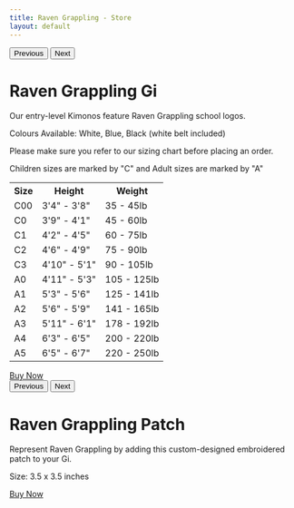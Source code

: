 ```yaml
---
title: Raven Grappling - Store
layout: default
---
```


<div class="container py-5 px-4 p-lg-5">
  <div class="row">
    <div class="col-lg mb-5">
      <div id="rg-gallery" class="carousel carousel-dark slide">
        <div class="carousel-inner">
          <div class="carousel-item active">
            <img src="/assets/images/store/gi1.jpg" class="d-block w-100" alt="">
          </div>
          <div class="carousel-item">
            <img src="/assets/images/store/gi2.jpg" class="d-block w-100" alt="">
          </div>
          <div class="carousel-item">
            <img src="/assets/images/store/gi3.jpg" class="d-block w-100" alt="">
          </div>
        </div>
        <button class="carousel-control-prev" type="button" data-bs-target="#rg-gallery" data-bs-slide="prev">
          <span class="carousel-control-prev-icon" aria-hidden="true"></span>
          <span class="visually-hidden">Previous</span>
        </button>
        <button class="carousel-control-next" type="button" data-bs-target="#rg-gallery" data-bs-slide="next">
          <span class="carousel-control-next-icon" aria-hidden="true"></span>
          <span class="visually-hidden">Next</span>
        </button>
      </div>
    </div>
    <div class="col-lg">
      <h1 class="text-center">
        Raven Grappling Gi
      </h1>
      <p>
        Our entry-level Kimonos feature Raven Grappling school logos.
      </p>
      <p>
        Colours Available: White, Blue, Black (white belt included)
      </p>
      <p>
        Please make sure you refer to our sizing chart before placing an order.  
      </p>
      <p>
        Children sizes are marked by "C" and Adult sizes are marked by "A"
      </p>
      <table class="table table-striped table-sm">
        <tr>
          <th>Size</th>
          <th>Height</th>
          <th>Weight</th>
        </tr>
        <tr>
          <td>C00</td>
          <td>3'4" - 3'8"</td>
          <td>35 - 45lb</td>
        </tr>
        <tr>
          <td>C0</td>
          <td>3'9" - 4'1"</td>
          <td>45 - 60lb</td>
        </tr>
        <tr>
          <td>C1</td>
          <td>4'2" - 4'5"</td>
          <td>60 - 75lb</td>
        </tr>
        <tr>
          <td>C2</td>
          <td>4'6" - 4'9"</td>
          <td>75 - 90lb</td>
        </tr>
        <tr>
          <td>C3</td>
          <td>4'10" - 5'1"</td>
          <td>90 - 105lb</td>
        </tr>
        <tr>
          <td>A0</td>
          <td>4'11" - 5'3"</td>
          <td>105 - 125lb</td>
        </tr>
        <tr>
          <td>A1</td>
          <td>5'3" - 5'6"</td>
          <td>125 - 141lb</td>
        </tr>
        <tr>
          <td>A2</td>
          <td>5'6" - 5'9"</td>
          <td>141 - 165lb</td>
        </tr>
        <tr>
          <td>A3</td>
          <td>5'11" - 6'1"</td>
          <td>178 - 192lb</td>
        </tr>
        <tr>
          <td>A4</td>
          <td>6'3" - 6'5"</td>
          <td>200 - 220lb</td>
        </tr>
        <tr>
          <td>A5</td>
          <td>6'5" - 6'7"</td>
          <td>220 - 250lb</td>
        </tr>
      </table>
      <div class="container py-4 px-4 p-lg-4 text-center">
        <a class="rg-button" href="https://ravengrappling.pushpress.com/open/purchase/prd_7fbce6c52c08b8">
          Buy Now
        </a>
      </div>
    </div>
  </div>
</div>

  <div class="container py-5 px-4 p-lg-5">
    <div class="row">
      <div class="col-lg mb-5">
        <div id="rg-gallery1" class="carousel carousel-dark slide">
          <div class="carousel-inner">
            <div class="carousel-item active">
              <img src="/assets/images/store/patch1.jpg" class="d-block w-100" alt="">
            </div>
            <div class="carousel-item">
              <img src="/assets/images/store/patch2.jpg" class="d-block w-100" alt="">
            </div>
            <div class="carousel-item">
              <img src="/assets/images/store/patch3.jpg" class="d-block w-100" alt="">
            </div>
          </div>
          <button class="carousel-control-prev" type="button" data-bs-target="#rg-gallery1" data-bs-slide="prev">
            <span class="carousel-control-prev-icon" aria-hidden="true"></span>
            <span class="visually-hidden">Previous</span>
          </button>
          <button class="carousel-control-next" type="button" data-bs-target="#rg-gallery1" data-bs-slide="next">
            <span class="carousel-control-next-icon" aria-hidden="true"></span>
            <span class="visually-hidden">Next</span>
          </button>
        </div>
      </div>
      <div class="col-lg">
        <h1 class="text-center">
          Raven Grappling Patch
        </h1>
        <p>
          Represent Raven Grappling by adding this custom-designed embroidered patch to your Gi.
        </p>
        <p>
          Size: 3.5 x 3.5 inches
        </p>
          <div class="container py-4 px-4 p-lg-4 text-center">
          <a class="rg-button" href="https://ravengrappling.pushpress.com/open/purchase/prd_963b07d2ded6f1">
            Buy Now
          </a>
          </div>
      </div>
    </div>
  </div>  

